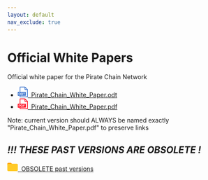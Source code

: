 ```yaml
---
layout: default
nav_exclude: true
---
```


# Official White Papers
Official white paper for the Pirate Chain Network


<p>
<ul> 
    <li>
        <a href="/assets/whitepaper/Pirate_Chain_White_Paper.odt">
        <img src="/assets/icons/odt.png" />&nbsp; 
        Pirate_Chain_White_Paper.odt</a>
    </li> 
    <li>
        <a href="/assets/whitepaper/Pirate_Chain_White_Paper.pdf">
        <img src="/assets/icons/pdf.png" />&nbsp; 
        Pirate_Chain_White_Paper.pdf</a>
    </li>  
</ul>
Note: current version should ALWAYS be named exactly "Pirate_Chain_White_Paper.pdf" to preserve links
</p>

## **_!!! THESE PAST VERSIONS ARE OBSOLETE !_**

<p>    
    <a href="/assets/whitepaper/obsolete/">
    <img src="/assets/icons/folder.png" />&nbsp; 
    OBSOLETE past versions</a>
</p>
